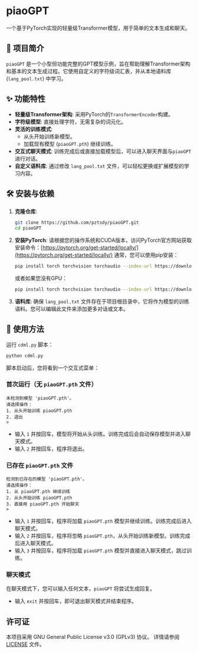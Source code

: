 # piaoGPT
一个基于PyTorch实现的轻量级Transformer模型，用于简单的文本生成和聊天。

## 🚀 项目简介
`piaoGPT` 是一个小型但功能完整的GPT模型示例，旨在帮助理解Transformer架构和基本的文本生成过程。它使用自定义的字符级词汇表，并从本地语料库 (`lang_pool.txt`) 中学习。

## ✨ 功能特性
*   **轻量级Transformer架构**: 采用PyTorch的`TransformerEncoder`构建。
*   **字符级模型**: 直接处理字符，无需复杂的词元化。
*   **灵活的训练模式**:
    *   从头开始训练新模型。
    *   加载现有模型 (`piaoGPT.pth`) 继续训练。
*   **交互式聊天模式**: 训练完成后或直接加载模型后，可以进入聊天界面与`piaoGPT`进行对话。
*   **自定义语料库**: 通过修改 `lang_pool.txt` 文件，可以轻松更换或扩展模型的学习内容。

## 🛠️ 安装与依赖
1.  **克隆仓库**:
    ```bash
    git clone https://github.com/pztsdy/piaoGPT.git
    cd piaoGPT
    ```
2.  **安装PyTorch**:
    请根据您的操作系统和CUDA版本，访问PyTorch官方网站获取安装命令：[https://pytorch.org/get-started/locally/](https://pytorch.org/get-started/locally/)
    通常，您可以使用pip安装：
    ```bash
    pip install torch torchvision torchaudio --index-url https://download.pytorch.org/whl/cu118 # 示例，请根据实际情况选择
    ```
    或者如果您没有GPU：
    ```bash
    pip install torch torchvision torchaudio --index-url https://download.pytorch.org/whl/cpu
    ```
3.  **语料库**:
    确保 `lang_pool.txt` 文件存在于项目根目录中，它将作为模型的训练语料。您可以编辑此文件来添加更多对话或文本。

## 🚀 使用方法

运行 `cdml.py` 脚本：

```bash
python cdml.py
```

脚本启动后，您将看到一个交互式菜单：

### 首次运行（无 `piaoGPT.pth` 文件）
```
未检测到模型 'piaoGPT.pth'。
请选择操作：
1. 从头开始训练 piaoGPT.pth
2. 退出
>
```
*   输入 `1` 并按回车，模型将开始从头训练。训练完成后会自动保存模型并进入聊天模式。
*   输入 `2` 并按回车，程序将退出。

### 已存在 `piaoGPT.pth` 文件
```
检测到已存在的模型 'piaoGPT.pth'。
请选择操作：
1. 从 piaoGPT.pth 继续训练
2. 从头开始训练 piaoGPT.pth
3. 直接用 piaoGPT.pth 开始聊天
>
```
*   输入 `1` 并按回车，程序将加载 `piaoGPT.pth` 模型并继续训练。训练完成后进入聊天模式。
*   输入 `2` 并按回车，程序将忽略 `piaoGPT.pth`，从头开始训练新模型。训练完成后进入聊天模式。
*   输入 `3` 并按回车，程序将加载 `piaoGPT.pth` 模型并直接进入聊天模式，跳过训练。

### 聊天模式
在聊天模式下，您可以输入任何文本，`piaoGPT` 将尝试生成回复。
*   输入 `exit` 并按回车，即可退出聊天模式并结束程序。

## 许可证
本项目采用 GNU General Public License v3.0 (GPLv3) 协议。
详情请参阅 [LICENSE](LICENSE) 文件。